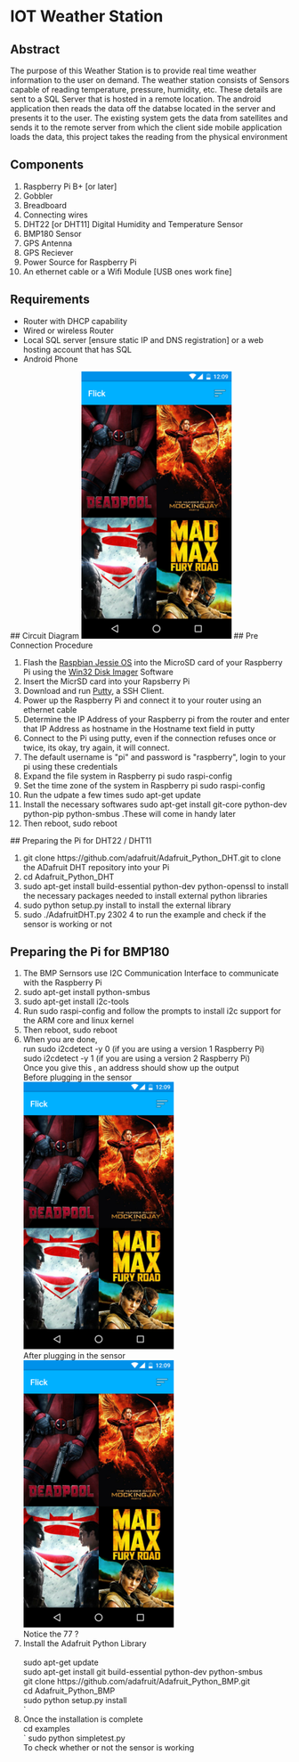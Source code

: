 # IOT Weather Station
## Abstract
<p> The purpose of this Weather Station is to provide real time weather information to the user on demand. The weather station consists of Sensors capable of reading temperature, pressure, humidity, etc. These details are sent to a SQL Server that is hosted in a remote location. The android application then reads the data off the databse located in the server and presents it to the user. 
The existing system gets the data from satellites and sends it to the remote server from which the client side mobile application loads the data, this project takes the reading from the physical environment

## Components
<ol>
  <li> Raspberry Pi B+ [or later]</li>
  <li> Gobbler </li>
  <li> Breadboard </li>
  <li> Connecting wires </li>
  <li> DHT22 [or DHT11] Digital Humidity and Temperature Sensor </li>
  <li> BMP180 Sensor </li>
  <li> GPS Antenna </li>
  <li> GPS Reciever </li>
  <li> Power Source for Raspberry Pi </li>
  <li> An ethernet cable or a Wifi Module [USB ones work fine] </li>
</ol>

## Requirements
<ul>
  <li> Router with DHCP capability</li>
  <li> Wired or wireless Router </li>
  <li> Local SQL server [ensure static IP and DNS registration] or a web hosting  account that has SQL</li>
  <li> Android Phone </li>
</ul>
## Circuit Diagram
<img src="https://raw.githubusercontent.com/aashishvanand/Flick/master/Screenshots/Screenshot_20160322-120905.png" height=480 width =270/>
## Pre Connection Procedure
<ol>
  <li> Flash the <a href="https://www.raspberrypi.org/downloads/raspbian/">Raspbian Jessie OS</a> into the MicroSD card of your Raspberry Pi using the <a href="https://sourceforge.net/projects/win32diskimager/">Win32 Disk Imager</a> Software</li>
  <li> Insert the MicrSD card into your Rapsberry Pi </li>
  <li> Download and run <a href="http://www.putty.org/"> Putty</a>, a SSH Client.
  <li> Power up the Raspberry Pi and connect it to your router using an ethernet cable</li>
  <li> Determine the IP Address of your Raspberry pi from the router and enter that IP Address as hostname in the Hostname text field in putty</li>
  <li> Connect to the Pi using putty, even if the connection refuses once or twice, its okay, try again, it will connect. </li>
  <li> The default username is "pi" and password is "raspberry", login to your pi using these credentials </li>
  <li> Expand the file system  in Raspberry pi sudo raspi-config </li>
  <li> Set the time zone of the system in Raspberry pi sudo raspi-config</li>
  <li> Run the udpate a few times sudo apt-get update </li>
  <li> Install the necessary softwares sudo apt-get install git-core python-dev python-pip python-smbus .These will come in handy later </li>
  <li> Then reboot, sudo reboot </li>
</ol>
## Preparing the Pi for DHT22 / DHT11
<ol>
  <li> git clone https://github.com/adafruit/Adafruit_Python_DHT.git to clone the ADafruit DHT repository into your Pi</li>
  <li> cd Adafruit_Python_DHT </li>
  <li> sudo apt-get install build-essential python-dev python-openssl to install the necessary packages needed to install external python libraries</li>
  <li> sudo python setup.py install to install the external library</li>
  <li> sudo ./AdafruitDHT.py 2302 4 to run the example and check if the sensor is working or not</li>
</ol>

## Preparing the Pi for BMP180
<ol>
  <li> The BMP Sernsors use I2C Communication Interface to communicate with the Raspberry Pi </li>
  <li> sudo apt-get install python-smbus</li>
  <li> sudo apt-get install i2c-tools </li>
  <li> Run sudo raspi-config and follow the prompts to install i2c support for the ARM core and linux kernel</li>
  <li> Then reboot, sudo reboot </li>
  <li> When you are done, <br> run sudo i2cdetect -y 0 (if you are using a version 1 Raspberry Pi)
  <br> sudo i2cdetect -y 1 (if you are using a version 2 Raspberry Pi)<br> Once you give this , an address should show up the output <br> Before plugging in the sensor <br><img src="https://raw.githubusercontent.com/aashishvanand/Flick/master/Screenshots/Screenshot_20160322-120905.png" height=480 width =270/> <br> After plugging in the sensor <br><img src="https://raw.githubusercontent.com/aashishvanand/Flick/master/Screenshots/Screenshot_20160322-120905.png" height=480 width =270/> <br> Notice the 77 ?</li>
  <li> Install the Adafruit Python Library <br>
  <br> sudo apt-get update 
  <br> sudo apt-get install git build-essential python-dev python-smbus 
  <br> git clone https://github.com/adafruit/Adafruit_Python_BMP.git 
  <br> cd Adafruit_Python_BMP 
  <br> sudo python setup.py install </li>
  `<li> Once the installation is complete <br> cd examples <br>`
  sudo python simpletest.py<br> To check whether or not the sensor is working </li>
</ol>



